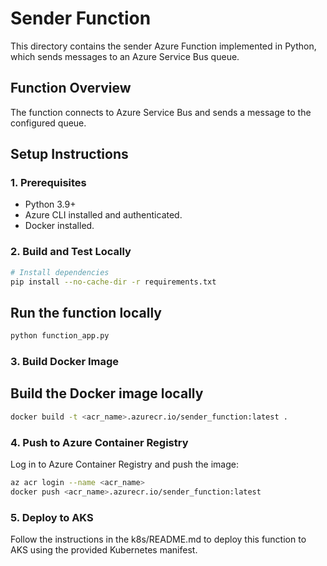 # Sender Function

This directory contains the sender Azure Function implemented in Python, which sends messages to an Azure Service Bus queue.

## Function Overview

The function connects to Azure Service Bus and sends a message to the configured queue.

## Setup Instructions

### 1. Prerequisites

- Python 3.9+
- Azure CLI installed and authenticated.
- Docker installed.

### 2. Build and Test Locally

```bash
# Install dependencies
pip install --no-cache-dir -r requirements.txt
```

## Run the function locally

```bash
python function_app.py
```

### 3. Build Docker Image

## Build the Docker image locally

```bash
docker build -t <acr_name>.azurecr.io/sender_function:latest .
```

### 4. Push to Azure Container Registry

Log in to Azure Container Registry and push the image:

```bash
az acr login --name <acr_name>
docker push <acr_name>.azurecr.io/sender_function:latest
```

### 5. Deploy to AKS

Follow the instructions in the k8s/README.md to deploy this function to AKS using the provided Kubernetes manifest.
